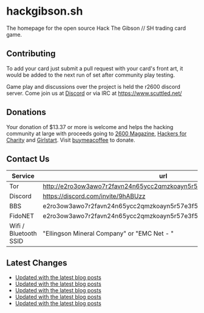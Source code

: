 # hackgibson.sh
The homepage for the open source Hack The Gibson // SH trading card game.


## Contributing

To add your card just submit a pull request with your card's front art, it would be added to the next run of set after community play testing.

Game play and discussions over the project is held the r2600 discord server. Come join us at [Discord](https://discord.com/invite/9hABUzz) or via IRC at https://www.scuttled.net/


## Donations

Your donation of $13.37 or more is welcome and helps the hacking community at large with proceeds going to [2600 Magazine](https://2600.com/), [Hackers for Charity](https://hackersforcharity.org) and [Girlstart](https://girlstart.org).  Visit [buymeacoffee](https://www.buymeacoffee.com/hackgibson.sh) to donate.


## Contact Us

Service | url
-|-
Tor | http://e2ro3ow3awo7r2favn24n65ycc2qmzkoayn5r57e3f56nvjwdcgg32ad.onion
Discord | https://discord.com/invite/9hABUzz
BBS | e2ro3ow3awo7r2favn24n65ycc2qmzkoayn5r57e3f56nvjwdcgg32ad.onion:23
FidoNET | e2ro3ow3awo7r2favn24n65ycc2qmzkoayn5r57e3f56nvjwdcgg32ad.onion:24554
Wifi / Bluetooth SSID | "Ellingson Mineral Company" or "EMC Net - <fidonet address>"

## Latest Changes
<!-- BLOG-POST-LIST:START -->
- [Updated with the latest blog posts](https://github.com/DFW2600/hackgibson.sh/commit/e82c4d1aaae2c94a2d29d39903e38ea47e5488de)
- [Updated with the latest blog posts](https://github.com/DFW2600/hackgibson.sh/commit/8aac5ea8ac51de0e291241e8ad719ed326e4c276)
- [Updated with the latest blog posts](https://github.com/DFW2600/hackgibson.sh/commit/e828e35bdb4b08fd9d4178a6516658e8f51df392)
- [Updated with the latest blog posts](https://github.com/DFW2600/hackgibson.sh/commit/17e1e775899bce25f4b4a288999348c1f136f954)
- [Updated with the latest blog posts](https://github.com/DFW2600/hackgibson.sh/commit/b365997f0fe31a38ec90ade6e24dfda29f49e747)
<!-- BLOG-POST-LIST:END -->
